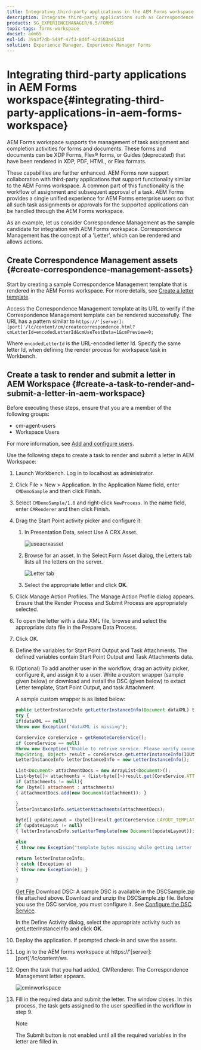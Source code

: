 ```yaml
---
title: Integrating third-party applications in the AEM Forms workspace
description: Integrate third-party applications such as Correspondence Management in the AEM Forms workspace.
products: SG_EXPERIENCEMANAGER/6.5/FORMS
topic-tags: forms-workspace
docset: aem65
exl-id: 39a3f7db-549f-47f3-8d4f-42d583a4532d
solution: Experience Manager, Experience Manager Forms
---
```

# Integrating third-party applications in AEM Forms workspace{#integrating-third-party-applications-in-aem-forms-workspace}

AEM Forms workspace supports the management of task assignment and completion activities for forms and documents. These forms and documents can be XDP Forms, Flex&reg; forms, or Guides (deprecated) that have been rendered in XDP, PDF, HTML, or Flex formats.

These capabilities are further enhanced. AEM Forms now support collaboration with third-party applications that support functionality similar to the AEM Forms workspace. A common part of this functionality is the workflow of assignment and subsequent approval of a task. AEM Forms provides a single unified experience for AEM Forms enterprise users so that all such task assignments or approvals for the supported applications can be handled through the AEM Forms workspace.

As an example, let us consider Correspondence Management as the sample candidate for integration with AEM Forms workspace. Correspondence Management has the concept of a 'Letter', which can be rendered and allows actions.

## Create Correspondence Management assets {#create-correspondence-management-assets}

Start by creating a sample Correspondence Management template that is rendered in the AEM Forms workspace. For more details, see [Create a letter template](../../forms/using/create-letter.md).

Access the Correspondence Management template at its URL to verify if the Correspondence Management template can be rendered successfully. The URL has a pattern similar to `https://'[server]:[port]'/lc/content/cm/createcorrespondence.html?cmLetterId=encodedLetterId&cmUseTestData=1&cmPreview=0;`

Where `encodedLetterId` is the URL-encoded letter Id. Specify the same letter Id, when defining the render process for workspace task in Workbench.

## Create a task to render and submit a letter in AEM Workspace {#create-a-task-to-render-and-submit-a-letter-in-aem-workspace}

Before executing these steps, ensure that you are a member of the following groups:

* cm-agent-users
* Workspace Users

For more information, see [Add and configure users](/help/forms/using/admin-help/adding-configuring-users.md).

Use the following steps to create a task to render and submit a letter in AEM Workspace:

1. Launch Workbench. Log in to localhost as administrator.
1. Click File > New > Application. In the Application Name field, enter `CMDemoSample` and then click Finish.
1. Select `CMDemoSample/1.0` and right-click `NewProcess`. In the name field, enter `CMRenderer` and then click Finish.
1. Drag the Start Point activity picker and configure it:

    1. In Presentation Data, select Use A CRX Asset.

       ![useacrxasset](assets/useacrxasset.png)

    1. Browse for an asset. In the Select Form Asset dialog, the Letters tab lists all the letters on the server.

       ![Letter tab](assets/letter_tab_new.png)

    1. Select the appropriate letter and click **OK**.

1. Click Manage Action Profiles. The Manage Action Profile dialog appears. Ensure that the Render Process and Submit Process are appropriately selected.
1. To open the letter with a data XML file, browse and select the appropriate data file in the Prepare Data Process.
1. Click OK.
1. Define the variables for Start Point Output and Task Attachments. The defined variables contain Start Point Output and Task Attachments data.
1. (Optional) To add another user in the workflow, drag an activity picker, configure it, and assign it to a user. Write a custom wrapper (sample given below) or download and install the DSC (given below) to extact Letter template, Start Point Output, and task Attachment.

   A sample custom wrapper is as listed below:

   ```javascript
   public LetterInstanceInfo getLetterInstanceInfo(Document dataXML) throws Exception {
   try {
   if(dataXML == null)
   throw new Exception("dataXML is missing");

   CoreService coreService = getRemoteCoreService();
   if (coreService == null)
   throw new Exception("Unable to retrive service. Please verify connection details.");
   Map<String, Object> result = coreService.getLetterInstanceInfo(IOUtils.toString(dataXML.getInputStream(), "UTF-8"));
   LetterInstanceInfo letterInstanceInfo = new LetterInstanceInfo();

   List<Document> attachmentDocs = new ArrayList<Document>();
   List<byte[]> attachments = (List<byte[]>)result.get(CoreService.ATTACHMENT_KEY);
   if (attachments != null){
   for (byte[] attachment : attachments)
   { attachmentDocs.add(new Document(attachment)); }

   }
   letterInstanceInfo.setLetterAttachments(attachmentDocs);

   byte[] updateLayout = (byte[])result.get(CoreService.LAYOUT_TEMPLATE_KEY);
   if (updateLayout != null)
   { letterInstanceInfo.setLetterTemplate(new Document(updateLayout)); }

   else
   { throw new Exception("template bytes missing while getting Letter instance Info."); }

   return letterInstanceInfo;
   } catch (Exception e)
   { throw new Exception(e); }

   }

   ```

   [Get File](assets/dscsample.zip)
   Download DSC: A sample DSC is available in the DSCSample.zip file attached above. Download and unzip the DSCSample.zip file. Before you use the DSC service, you must configure it. See [Configure the DSC Service](../../forms/using/add-action-button-in-create-correspondence-ui.md#p-configure-the-dsc-service-p).

   In the Define Activity dialog, select the appropriate activity such as getLetterInstanceInfo and click **OK**.

1. Deploy the application. If prompted check-in and save the assets.
1. Log in to the AEM forms workspace at https://'[server]:[port]'/lc/content/ws.
1. Open the task that you had added, CMRenderer. The Correspondence Management letter appears.

   ![cminworkspace](assets/cminworkspace.png)

1. Fill in the required data and submit the letter. The window closes. In this process, the task gets assigned to the user specified in the workflow in step 9.

   >[!NOTE]
   >
   >The Submit button is not enabled until all the required variables in the letter are filled in.
